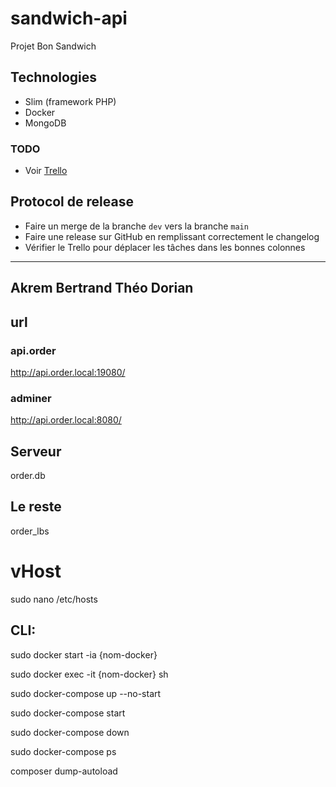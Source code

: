# sandwich-api
Projet Bon Sandwich

## Technologies

- Slim (framework PHP)
- Docker
- MongoDB

### TODO

- Voir [Trello](https://trello.com/b/XjXoUlnJ/%F0%9F%A5%AAsandwich-api%F0%9F%A5%AA)

## Protocol de release

- Faire un merge de la branche `dev` vers la branche `main`
- Faire une release sur GitHub en remplissant correctement le changelog
- Vérifier le Trello pour déplacer les tâches dans les bonnes colonnes

----
Akrem 
Bertrand
Théo
Dorian
----

## url

### api.order
http://api.order.local:19080/

### adminer
http://api.order.local:8080/

## Serveur
order.db

## Le reste
order_lbs

# vHost
sudo nano /etc/hosts

## CLI:

sudo docker start -ia {nom-docker}

sudo docker exec -it {nom-docker} sh

sudo docker-compose up --no-start

sudo docker-compose start

sudo docker-compose down

sudo docker-compose ps

composer dump-autoload